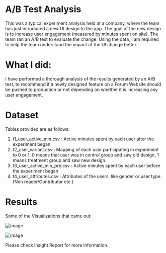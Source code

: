 # A/B Test Analysis
This was a typical experiment analysis held at a company, where the team has just introduced a new UI design to the app. The goal of the new design is to increase user engagement (measured by minutes spent on site). The team ran an A/B test to evaluate the change. Using the data, I am required to help the team understand the impact of the UI change better.

# What I did:
I have performed a thorough analysis of the results generated by an A/B test, to recommend if a newly designed feature on a Forum Website should be pushed to production or not depending on whether it is increasing any user engagement.

# Dataset
Tables provided are as follows:
 1. t1_user_active_min.csv : Active minutes spent by each user after the experiment began
 2. t2_user_variant.csv : Mapping of each user participating in experiment to 0 or 1. 0 means that user was in control group and saw old design, 1 means treatment group and saw new design.
 3. t3_user_active_min_pre.csv : Active minutes spent by each user before the experiment began
 4. t4_user_attributes.csv : Attributes of the users, like gender or user type (Non reader/Contributor etc.)

# Results
Some of the Visualizations that came out:

![image](https://user-images.githubusercontent.com/13835601/137657917-78cfacf4-78da-478a-ab01-51d1fc9c018c.png)

![image](https://user-images.githubusercontent.com/13835601/137658016-40763f8a-defe-4b34-ba83-5d203510d4fb.png)

Please check Insight Report for more information.







